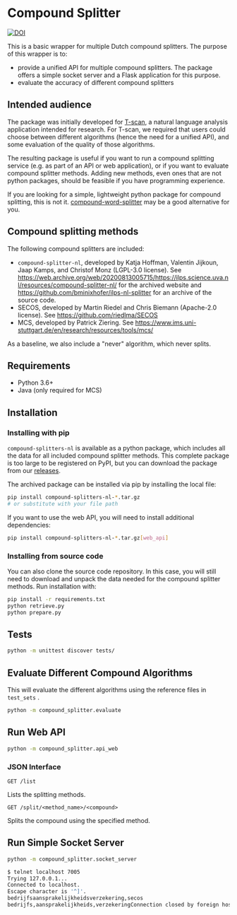 # Compound Splitter

[![DOI](https://zenodo.org/badge/282840038.svg)](https://zenodo.org/badge/latestdoi/282840038)

This is a basic wrapper for multiple Dutch compound splitters. The purpose of this wrapper is to:

- provide a unified API for multiple compound splitters. The package offers a simple socket server and a Flask application for this purpose.
- evaluate the accuracy of different compound splitters

## Intended audience

The package was initially developed for [T-scan](https://github.com/UUDigitalHumanitieslab/tscan), a natural language analysis application intended for research. For T-scan, we required that users could choose between different algorithms (hence the need for a unified API), and some evaluation of the quality of those algorithms.

The resulting package is useful if you want to run a compound splitting service (e.g. as part of an API or web application), or if you want to evaluate compound splitter methods. Adding new methods, even ones that are not python packages, should be feasible if you have programming experience.

If you are looking for a simple, lightweight python package for compound splitting, this is not it. [compound-word-splitter](https://github.com/TimKam/compound-word-splitter) may be a good alternative for you.

## Compound splitting methods

The following compound splitters are included:

- `compound-splitter-nl`, developed by Katja Hoffman, Valentin Jijkoun, Jaap Kamps, and Christof Monz (LGPL-3.0 license). See https://web.archive.org/web/20200813005715/https://ilps.science.uva.nl/resources/compound-splitter-nl/ for the archived website and https://github.com/bminixhofer/ilps-nl-splitter for an archive of the source code.
- SECOS, developed by Martin Riedel and Chris Biemann (Apache-2.0 license). See https://github.com/riedlma/SECOS 
- MCS, developed by Patrick Ziering. See https://www.ims.uni-stuttgart.de/en/research/resources/tools/mcs/

As a baseline, we also include a "never" algorithm, which never splits.

## Requirements

- Python 3.6+
- Java (only required for MCS)

## Installation

### Installing with pip

`compound-splitters-nl` is available as a python package, which includes all the data for all included compound splitter methods. This complete package is too large to be registered on PyPI, but you can download the package from our [releases](https://github.com/UUDigitalHumanitieslab/compound-splitter/releases/).

The archived package can be installed via pip by installing the local file:

```bash
pip install compound-splitters-nl-*.tar.gz
# or substitute with your file path
```

If you want to use the web API, you will need to install additional dependencies:

```bash
pip install compound-splitters-nl-*.tar.gz[web_api]
```

### Installing from source code

You can also clone the source code repository. In this case, you will still need to download and unpack the data needed for the compound splitter methods. Run installation with:

``` bash
pip install -r requirements.txt
python retrieve.py
python prepare.py
```

## Tests

``` bash
python -m unittest discover tests/
```

## Evaluate Different Compound Algorithms

This will evaluate the different algorithms using the reference files in `test_sets` .

``` bash
python -m compound_splitter.evaluate
```

## Run Web API

``` bash
python -m compound_splitter.api_web
```

### JSON Interface

 `GET /list`

Lists the splitting methods.

 `GET /split/<method_name>/<compound>`

Splits the compound using the specified method.

## Run Simple Socket Server

``` bash
python -m compound_splitter.socket_server
```

``` bash
$ telnet localhost 7005
Trying 127.0.0.1...
Connected to localhost.
Escape character is '^]'.
bedrijfsaansprakelijkheidsverzekering,secos
bedrijfs,aansprakelijkheids,verzekeringConnection closed by foreign host.
```
